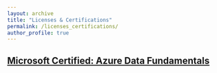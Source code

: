 ```yaml
---
layout: archive
title: "Licenses & Certifications"
permalink: /licenses_certifications/
author_profile: true
---
```


## [Microsoft Certified: Azure Data Fundamentals](https://www.credly.com/badges/51e7622e-880b-49ff-bed7-262f83dc7d4a/public_url)
